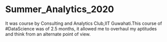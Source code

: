 # Summer_Analytics_2020


It was course by Consulting and Analytics Club,IIT Guwahati.This course of #DataScience was of 2.5 months, it allowed me to overhaul my aptitudes and think from an alternate point of view.
